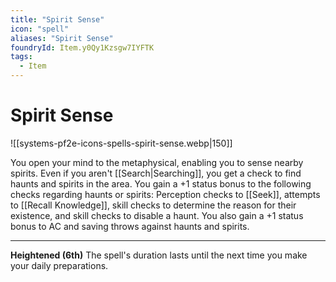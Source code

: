 ```yaml
---
title: "Spirit Sense"
icon: "spell"
aliases: "Spirit Sense"
foundryId: Item.y0Qy1Kzsgw7IYFTK
tags:
  - Item
---
```


# Spirit Sense
![[systems-pf2e-icons-spells-spirit-sense.webp|150]]

You open your mind to the metaphysical, enabling you to sense nearby spirits. Even if you aren't [[Search|Searching]], you get a check to find haunts and spirits in the area. You gain a +1 status bonus to the following checks regarding haunts or spirits: Perception checks to [[Seek]], attempts to [[Recall Knowledge]], skill checks to determine the reason for their existence, and skill checks to disable a haunt. You also gain a +1 status bonus to AC and saving throws against haunts and spirits.

* * *

**Heightened (6th)** The spell's duration lasts until the next time you make your daily preparations.


